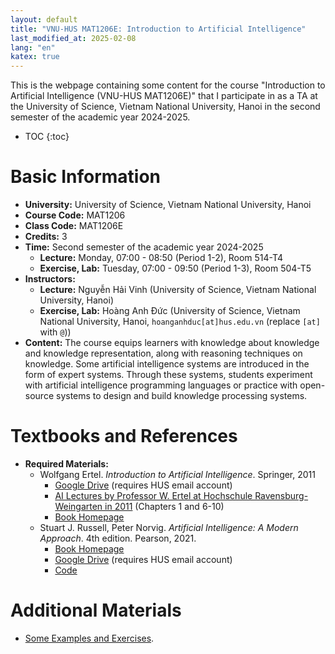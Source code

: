 ```yaml
---
layout: default
title: "VNU-HUS MAT1206E: Introduction to Artificial Intelligence"
last_modified_at: 2025-02-08
lang: "en"
katex: true
---
```


<div class="alert alert-info" markdown="1">
This is the webpage containing some content for the course "Introduction to Artificial Intelligence (VNU-HUS MAT1206E)" that I participate in as a TA at the University of Science, Vietnam National University, Hanoi in the second semester of the academic year 2024-2025.

* TOC
{:toc}
</div>

# Basic Information

* **University:** University of Science, Vietnam National University, Hanoi
* **Course Code:** MAT1206
* **Class Code:** MAT1206E
* **Credits:** 3
* **Time:** Second semester of the academic year 2024-2025
  * **Lecture:** Monday, 07:00 - 08:50 (Period 1-2), Room 514-T4
  * **Exercise, Lab:** Tuesday, 07:00 - 09:50 (Period 1-3), Room 504-T5
* **Instructors:**
  * **Lecture:** Nguyễn Hải Vinh (University of Science, Vietnam National University, Hanoi)
  * **Exercise, Lab:** Hoàng Anh Đức (University of Science, Vietnam National University, Hanoi, `hoanganhduc[at]hus.edu.vn` (replace `[at]` with `@`))
* **Content:** The course equips learners with knowledge about knowledge and knowledge representation, along with reasoning techniques on knowledge. Some artificial intelligence systems are introduced in the form of expert systems. Through these systems, students experiment with artificial intelligence programming languages or practice with open-source systems to design and build knowledge processing systems.

# Textbooks and References

* **Required Materials:**
  * Wolfgang Ertel. *Introduction to Artificial Intelligence*. Springer, 2011
    * [Google Drive](https://drive.google.com/file/d/125k0TQ63aYAWEoGfITfdnbGiwZA-WQMo/) (requires HUS email account)
    * [AI Lectures by Professor W. Ertel at Hochschule Ravensburg-Weingarten in 2011](https://www.youtube.com/playlist?list=PL39B5D3AFC249556A) (Chapters 1 and 6-10)
    * [Book Homepage](http://www.hs-weingarten.de/~ertel/de/b%C3%BCcher/artificial%20intelligence)
  * Stuart J. Russell, Peter Norvig. *Artificial Intelligence: A Modern Approach*. 4th edition. Pearson, 2021.
    * [Book Homepage](https://aima.cs.berkeley.edu)
    * [Google Drive](https://drive.google.com/file/d/1DcyyfFyLyGho4o9V4gZK3gO8Akx_9APi/) (requires HUS email account)
    * [Code](https://github.com/aimacode)

# Additional Materials

* [Some Examples and Exercises](https://github.com/hoanganhduc/VNU-HUS-MAT3508/).
